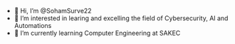 - 👋 Hi, I’m @SohamSurve22
- 👀 I’m interested in learing and excelling the field of Cybersecurity, AI and Automations
- 🌱 I’m currently learning Computer Engineering at SAKEC

